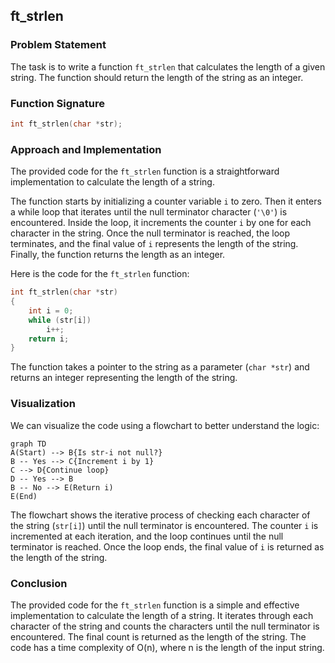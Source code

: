 ## ft_strlen

### Problem Statement

The task is to write a function `ft_strlen` that calculates the length of a given string. The function should return the length of the string as an integer.

### Function Signature

```c
int ft_strlen(char *str);
```

### Approach and Implementation

The provided code for the `ft_strlen` function is a straightforward implementation to calculate the length of a string.

The function starts by initializing a counter variable `i` to zero. Then it enters a while loop that iterates until the null terminator character (`'\0'`) is encountered. Inside the loop, it increments the counter `i` by one for each character in the string. Once the null terminator is reached, the loop terminates, and the final value of `i` represents the length of the string. Finally, the function returns the length as an integer.

Here is the code for the `ft_strlen` function:

```c
int ft_strlen(char *str)
{
    int i = 0;
    while (str[i])
        i++;
    return i;
}
```

The function takes a pointer to the string as a parameter (`char *str`) and returns an integer representing the length of the string.

### Visualization

We can visualize the code using a flowchart to better understand the logic:

```mermaid
graph TD
A(Start) --> B{Is str-i not null?}
B -- Yes --> C{Increment i by 1}
C --> D{Continue loop}
D -- Yes --> B
B -- No --> E(Return i)
E(End)
```

The flowchart shows the iterative process of checking each character of the string (`str[i]`) until the null terminator is encountered. The counter `i` is incremented at each iteration, and the loop continues until the null terminator is reached. Once the loop ends, the final value of `i` is returned as the length of the string.

### Conclusion

The provided code for the `ft_strlen` function is a simple and effective implementation to calculate the length of a string. It iterates through each character of the string and counts the characters until the null terminator is encountered. The final count is returned as the length of the string. The code has a time complexity of O(n), where n is the length of the input string.

